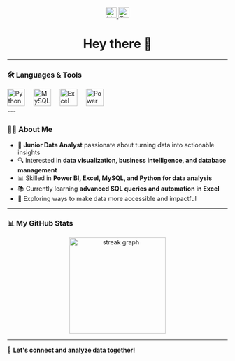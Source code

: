 <div align="center">
  <a href="https://www.linkedin.com/in/your-linkedin-profile">
    <img src="https://img.shields.io/static/v1?message=LinkedIn&logo=linkedin&label=&color=0077B5&logoColor=white&labelColor=&style=for-the-badge" height="25" alt="LinkedIn logo" />
  </a>
  <a href="https://twitter.com/your-twitter">
    <img src="https://img.shields.io/static/v1?message=Twitter&logo=twitter&label=&color=1DA1F2&logoColor=white&labelColor=&style=for-the-badge" height="25" alt="Twitter logo" />
  </a>
</div>



<h1 align="center">Hey there 👋</h1>

---
### 🛠 Languages & Tools

<div align="left">
  <img src="https://cdn.jsdelivr.net/gh/devicons/devicon/icons/python/python-original.svg" height="40" alt="Python logo" />
  <img width="12" />
  <img src="https://cdn.jsdelivr.net/gh/devicons/devicon/icons/mysql/mysql-original.svg" height="40" alt="MySQL logo" />
  <img width="12" />
  <img src="https://logos-world.net/wp-content/uploads/2020/09/Microsoft-Excel-Logo.png" height="40" alt="Excel logo" />
  <img width="12" />
  <img src="https://github.com/microsoft/PowerBI-Icons/blob/main/SVG/Power-BI.svg?raw=true" height="40" alt="Power BI logo" />
</div>
---

### 👨‍💻 About Me

- 🎯 **Junior Data Analyst** passionate about turning data into actionable insights  
- 🔍 Interested in **data visualization, business intelligence, and database management**  
- 📊 Skilled in **Power BI, Excel, MySQL, and Python for data analysis**  
- 📚 Currently learning **advanced SQL queries and automation in Excel**  
- 🚀 Exploring ways to make data more accessible and impactful  

---

### 📊 My GitHub Stats

<div align="center">
  <img src="https://streak-stats.demolab.com?user=your-github-username&locale=en&mode=daily&theme=dark&hide_border=false&border_radius=5&order=3" height="220" alt="streak graph" />
</div>

---

🚀 **Let's connect and analyze data together!**
